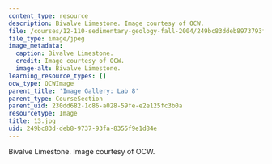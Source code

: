 ```yaml
---
content_type: resource
description: Bivalve Limestone. Image courtesy of OCW.
file: /courses/12-110-sedimentary-geology-fall-2004/249bc83ddeb8973793fa8355f9e1d84e_13.jpg
file_type: image/jpeg
image_metadata:
  caption: Bivalve Limestone.
  credit: Image courtesy of OCW.
  image-alt: Bivalve Limestone.
learning_resource_types: []
ocw_type: OCWImage
parent_title: 'Image Gallery: Lab 8'
parent_type: CourseSection
parent_uid: 230dd682-1c86-a028-59fe-e2e125fc3b0a
resourcetype: Image
title: 13.jpg
uid: 249bc83d-deb8-9737-93fa-8355f9e1d84e
---
```

Bivalve Limestone. Image courtesy of OCW.


